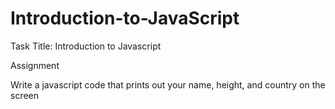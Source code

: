 # Introduction-to-JavaScript

Task Title: Introduction to Javascript


Assignment

Write a javascript code that prints out your name, height, and country on the screen
